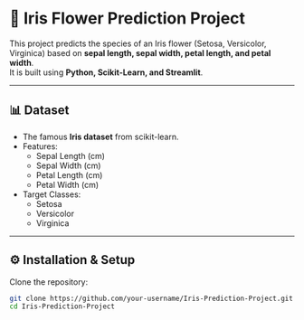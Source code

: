 # 🌸 Iris Flower Prediction Project

This project predicts the species of an Iris flower (Setosa, Versicolor, Virginica) based on **sepal length, sepal width, petal length, and petal width**.  
It is built using **Python, Scikit-Learn, and Streamlit**.

---

## 📊 Dataset
- The famous **Iris dataset** from scikit-learn.
- Features:
  - Sepal Length (cm)
  - Sepal Width (cm)
  - Petal Length (cm)
  - Petal Width (cm)
- Target Classes:
  - Setosa
  - Versicolor
  - Virginica

---

## ⚙️ Installation & Setup

Clone the repository:
```bash
git clone https://github.com/your-username/Iris-Prediction-Project.git
cd Iris-Prediction-Project

